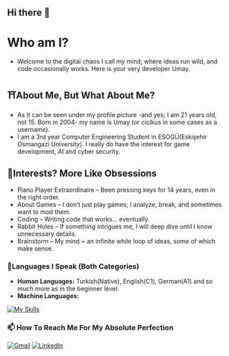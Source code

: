 ## Hi there 👋

<!--
**cicikusdev/cicikusdev** is a ✨ _special_ ✨ repository because its `README.md` (this file) appears on your GitHub profile.

Here are some ideas to get you started:

- 🔭 I’m currently working on ...
- 🌱 I’m currently learning ...
- 👯 I’m looking to collaborate on ...
- 🤔 I’m looking for help with ...
- 💬 Ask me about ...
- 📫 How to reach me: ...
- 😄 Pronouns: ...
- ⚡ Fun fact: ...
-->
# Who am I?
* Welcome to the digital chaos I call my mind; where ideas run wild, and code occasionally works. Here is your very developer Umay.
## ⛩About Me, But What About Me?
* As It can be seen under my profile picture -and yes; I am 21 years old, not 15. Born in 2004- my name is Umay (or cicikus in some cases as a username).
* I am a 3rd year Computer Engineering Student in ESOGÜ(Eskişehir Osmangazi University). I really do have the interest for game development, AI and cyber security. 
## 🎉Interests? More Like Obsessions
* Piano Player Extraordinaire – Been pressing keys for 14 years, even in the right order.
* About Games – I don’t just play games; I analyze, break, and sometimes want to mod them.
* Coding – Writing code that works… eventually.
* Rabbit Holes – If something intrigues me, I will deep dive until I know unnecessary details.
* Brainstorm – My mind = an infinite while loop of ideas, some of which make sense.
### 🚖Languages I Speak (Both Categories)
* **Human Languages:** Turkish(Native), English(C1), German(A1) and so much more as in the beginner level.
*  **Machine Languages:**

[![My Skills](https://skillicons.dev/icons?i=c,cpp,cs,java,html,css,angular,spring,ts,postgres,python,nodejs)](https://skillicons.dev)

<!--
<p>
 <img src="https://img.shields.io/badge/Unity-%23000000.svg?style=for-the-badge&logo=unity&logoColor=white" alt="Unity">
  <img src="https://img.shields.io/badge/C-A8B9CC?style=for-the-badge&logo=c&logoColor=white" alt="C">
  <img src="https://img.shields.io/badge/C++-00599C?style=for-the-badge&logo=c%2B%2B&logoColor=white" alt="C++">
  <img src="https://img.shields.io/badge/C%23-239120?style=for-the-badge&logo=csharp&logoColor=white" alt="C#">
  <img src="https://img.shields.io/badge/Java-ED8B00?style=for-the-badge&logo=openjdk&logoColor=white" alt="Java">
  <img src="https://img.shields.io/badge/HTML5-E34F26?style=for-the-badge&logo=html5&logoColor=white" alt="HTML">
  <img src="https://img.shields.io/badge/CSS3-1572B6?style=for-the-badge&logo=css3&logoColor=white" alt="CSS">
  <img src="https://img.shields.io/badge/Angular-DD0031?style=for-the-badge&logo=angular&logoColor=white" alt="Angular">
  <img src="https://img.shields.io/badge/TypeScript-007ACC?style=for-the-badge&logo=typescript&logoColor=white" alt="TypeScript">
  <img src="https://img.shields.io/badge/SQL-4479A1?style=for-the-badge&logo=database&logoColor=white" alt="SQL">
  <img src="https://img.shields.io/badge/PostgreSQL-336791?style=for-the-badge&logo=postgresql&logoColor=white" alt="PostgreSQL">
  <img src="https://img.shields.io/badge/Spring%20Boot-6DB33F?style=for-the-badge&logo=springboot&logoColor=white" alt="Spring Boot">
  <img src="https://img.shields.io/badge/Node.js-339933?style=for-the-badge&logo=nodedotjs&logoColor=white" alt="Node.js">
  <img src="https://img.shields.io/badge/Python-3776AB?style=for-the-badge&logo=python&logoColor=white" alt="Python">
</p>
-->

### 📫 How To Reach Me For My Absolute Perfection
[![Gmail](https://img.shields.io/badge/Gmail-D14836?style=for-the-badge&logo=gmail&logoColor=white)](mailto:umayece0@gmail.com)
[![LinkedIn](https://img.shields.io/badge/LinkedIn-0A66C2?style=for-the-badge&logo=linkedin&logoColor=white)](https://www.linkedin.com/in/umayecemantar/)

